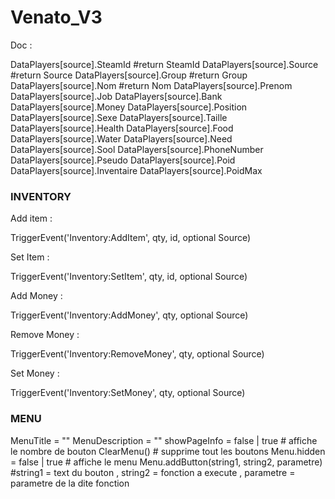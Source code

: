 # Venato_V3

Doc :

DataPlayers[source].SteamId           #return SteamId
DataPlayers[source].Source						#return Source
DataPlayers[source].Group							#return Group
DataPlayers[source].Nom								#return Nom
DataPlayers[source].Prenom
DataPlayers[source].Job
DataPlayers[source].Bank
DataPlayers[source].Money
DataPlayers[source].Position
DataPlayers[source].Sexe
DataPlayers[source].Taille
DataPlayers[source].Health
DataPlayers[source].Food
DataPlayers[source].Water
DataPlayers[source].Need
DataPlayers[source].Sool
DataPlayers[source].PhoneNumber
DataPlayers[source].Pseudo
DataPlayers[source].Poid
DataPlayers[source].Inventaire
DataPlayers[source].PoidMax


### INVENTORY ###

Add item :

TriggerEvent('Inventory:AddItem', qty, id, optional Source)

Set Item :

TriggerEvent('Inventory:SetItem', qty, id, optional Source)


Add Money :

TriggerEvent('Inventory:AddMoney', qty, optional Source)

Remove Money :

TriggerEvent('Inventory:RemoveMoney', qty, optional Source)

Set Money :

TriggerEvent('Inventory:SetMoney', qty, optional Source)


###  MENU  ###

MenuTitle = ""
MenuDescription = ""
showPageInfo = false | true     # affiche le nombre de bouton
ClearMenu()    # supprime tout les boutons
Menu.hidden = false | true   # affiche le menu
Menu.addButton(string1, string2, parametre)   #string1 = text du bouton ,  string2 = fonction a execute , parametre = parametre de la dite fonction
